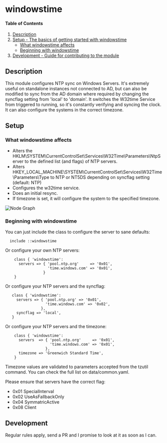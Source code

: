 # windowstime

#### Table of Contents

1. [Description](#description)
2. [Setup - The basics of getting started with windowstime](#setup)
    * [What windowstime affects](#what-windowstime-affects)
    * [Beginning with windowstime](#beginning-with-windowstime)
3. [Development - Guide for contributing to the module](#development)

## Description

This module configures NTP sync on Windows Servers. It's extremely useful on standalone instances not connected to AD, but can also be modified to sync from the AD domain where required by changing the syncflag setting from 'local' to 'domain'. It switches the W32time Service from triggered to running, so it's constantly verifying and syncing the clock. It can also configure the systems in the correct timezone.

## Setup

### What windowstime affects

* Alters the HKLM\SYSTEM\CurrentControlSet\Services\W32Time\Parameters\NtpServer to the defined list (and flags) of NTP servers.
* Alters HKEY_LOCAL_MACHINE\SYSTEM\CurrentControlSet\Services\W32Time\Parameters\Type to NTP or NT5DS depending on syncflag setting (default: NTP)
* Configures the w32time service.
* Does an initial resync.
* If timezone is set, it will configure the system to the specified timezone.

![Node Graph](https://github.com/ncorrare/windowstime/raw/master/windowstime_affects.png)

### Beginning with windowstime

You can just include the class to configure the server to sane defaults:

```puppet 
  include ::windowstime
```

Or configure your own NTP servers:
```puppet
    class { 'windowstime':
      servers => { 'pool.ntp.org'     => '0x01',
                   'time.windows.com' => '0x01',
                 }
    }
```

Or configure your NTP servers and the syncflag:
```puppet
   class { 'windowstime':
     servers => { 'pool.ntp.org' => '0x01',
                  'time.windows.com' => '0x02',
                },
     syncflag => 'local',
   }
```

Or configure your NTP servers and the timezone:
```puppet
    class { 'windowstime':
      servers  => { 'pool.ntp.org'     => '0x01',
                    'time.windows.com' => '0x01',
                  },
      timezone => 'Greenwich Standard Time',
    }
```
     
Timezone values are validated to parameters accepted from the tzutil command. You can check the full list on data/common.yaml.

Please ensure that servers have the correct flag:

- 0x01 SpecialInterval
- 0x02 UseAsFallbackOnly
- 0x04 SymmatricActive
- 0x08 Client

## Development

Regular rules apply, send a PR and I promise to look at it as soon as I can.
